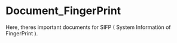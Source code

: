 # Document_FingerPrint
Here, theres important documents for SIFP ( System Informatión of FingerPrint ).
